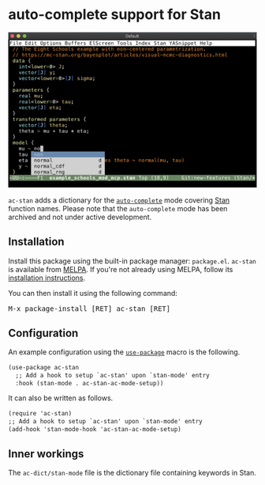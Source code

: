 # auto-complete support for Stan

![Example auto-completion](example_auto_completion.png)

`ac-stan` adds a dictionary for the [`auto-complete`](https://github.com/auto-complete/auto-complete) mode covering [Stan](https://mc-stan.org) function names. Please note that the `auto-complete` mode has been archived and not under active development.


## Installation
Install this package using the built-in package manager: `package.el`. `ac-stan` is available from [MELPA](http://melpa.org). If you're not already using MELPA, follow its [installation instructions](http://melpa.org/#/getting-started).

You can then install it using the following command:

<kbd>M-x package-install [RET] ac-stan [RET]</kbd>


## Configuration
An example configuration using the [`use-package`](https://github.com/jwiegley/use-package) macro is the following.

```{lisp}
(use-package ac-stan
  ;; Add a hook to setup `ac-stan' upon `stan-mode' entry
  :hook (stan-mode . ac-stan-ac-mode-setup))
```

It can also be written as follows.

```{lisp}
(require 'ac-stan)
;; Add a hook to setup `ac-stan' upon `stan-mode' entry
(add-hook 'stan-mode-hook 'ac-stan-ac-mode-setup)
```

## Inner workings
The `ac-dict/stan-mode` file is the dictionary file containing keywords in Stan.
